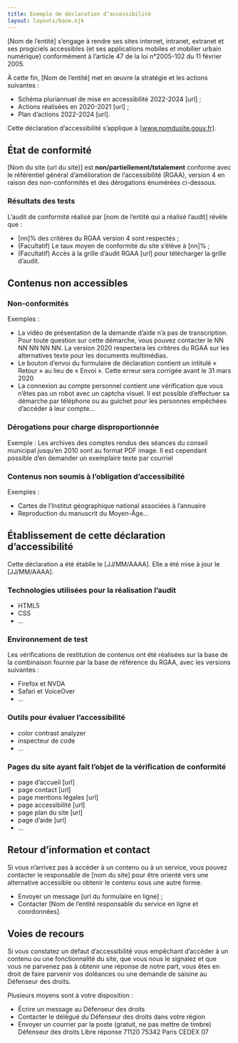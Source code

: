 ```yaml
---
title: Exemple de déclaration d’accessibilité
layout: layouts/base.njk
---
```


<span class="aModifier">[Nom de l’entité]</span> s’engage à rendre ses sites internet, intranet, extranet et ses progiciels accessibles (et ses applications mobiles et mobilier urbain numérique) conformément à l’article 47 de la loi n°2005-102 du 11 février 2005.

À cette fin, <span class="aModifier">[Nom de l’entité]</span> met en œuvre la stratégie et les actions suivantes :

- Schéma pluriannuel de mise en accessibilité 2022-2024 <span class="aModifier">[url]</span> ;
- Actions réalisées en 2020-2021 <span class="aModifier">[url]</span> ;
- Plan d’actions 2022-2024 <span class="aModifier">[url]</span>.

Cette déclaration d’accessibilité s’applique à <span class="aModifier">[www.nomdusite.gouv.fr]</span>.

## État de conformité

<span class="aModifier">[Nom du site (url du site)]</span> est <strong class="aModifier">non/partiellement/totalement</strong> conforme avec le référentiel général d’amélioration de l’accessibilité (RGAA), version 4 en raison des non-conformités et des dérogations énumérées ci-dessous.

### Résultats des tests

L’audit de conformité réalisé par <span class="aModifier">[nom de l’entité qui a réalisé l’audit]</span> révèle que :

- <span class="aModifier">[nn]</span>% des critères du RGAA version 4 sont respectés ;
- (Facultatif) Le taux moyen de conformité du site s’élève à <span class="aModifier">[nn]</span>% ;
- (Facultatif) Accès à la grille d’audit RGAA <span class="aModifier">[url]</span> pour télécharger la grille d’audit.

## Contenus non accessibles

### Non-conformités

Exemples :

- La vidéo de présentation de la demande d’aide n’a pas de transcription. Pour toute question sur cette démarche, vous pouvez contacter le NN NN NN NN NN. La version 2020 respectera les critères du RGAA sur les alternatives texte pour les documents multimédias.
- Le bouton d’envoi du formulaire de déclaration contient un intitulé « Retour » au lieu de « Envoi ». Cette erreur sera corrigée avant le 31 mars 2020
- La connexion au compte personnel contient une vérification que vous n’êtes pas un robot avec un captcha visuel. Il est possible d’effectuer sa démarche par téléphone ou au guichet pour les personnes empêchées d’accéder à leur compte...

### Dérogations pour charge disproportionnée

Exemple :
Les archives des comptes rendus des séances du conseil municipal jusqu’en 2010 sont au format PDF image. Il est cependant possible d’en demander un exemplaire texte par courriel

### Contenus non soumis à l’obligation d’accessibilité

Exemples :

- Cartes de l’Institut géographique national associées à l’annuaire
- Reproduction du manuscrit du Moyen-Âge...

## Établissement de cette déclaration d’accessibilité

Cette déclaration a été établie le <span class="aModifier">[JJ/MM/AAAA]</span>.
Elle a été mise à jour le <span class="aModifier">[JJ/MM/AAAA]</span>.

### Technologies utilisées pour la réalisation l’audit

- HTML5
- CSS
- ...

### Environnement de test

Les vérifications de restitution de contenus ont été réalisées sur la base de la combinaison fournie par la base de référence du RGAA, avec les versions suivantes :

- Firefox et NVDA
- Safari et VoiceOver
- ...

### Outils pour évaluer l’accessibilité

- color contrast analyzer
- inspecteur de code
- ...

### Pages du site ayant fait l’objet de la vérification de conformité

- page d’accueil <span class="aModifier">[url]</span>
- page contact <span class="aModifier">[url]</span>
- page mentions légales <span class="aModifier">[url]</span>
- page accessibilité <span class="aModifier">[url]</span>
- page plan du site <span class="aModifier">[url]</span>
- page d’aide <span class="aModifier">[url]</span>
- ...

## Retour d’information et contact

Si vous n’arrivez pas à accéder à un contenu ou à un service, vous pouvez contacter le responsable de <span class="aModifier">[nom du site]</span> pour être orienté vers une alternative accessible ou obtenir le contenu sous une autre forme.

- Envoyer un message <span class="aModifier">[url du formulaire en ligne]</span> ;
- Contacter <span class="aModifier">[Nom de l’entité responsable du service en ligne et coordonnées]</span>.

## Voies de recours

Si vous constatez un défaut d’accessibilité vous empêchant d’accéder à un contenu ou une fonctionnalité du site, que vous nous le signalez et que vous ne parvenez pas à obtenir une réponse de notre part, vous êtes en droit de faire parvenir vos doléances ou une demande de saisine au Défenseur des droits.

Plusieurs moyens sont à votre disposition :

- Écrire un message au Défenseur des droits
- Contacter le délégué du Défenseur des droits dans votre région
- Envoyer un courrier par la poste (gratuit, ne pas mettre de timbre)
  Défenseur des droits
  Libre réponse 71120
  75342 Paris CEDEX 07
